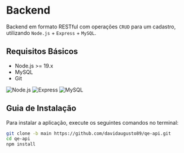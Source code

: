 # Backend

Backend em formato RESTful com operações `CRUD` para um cadastro, utilizando `Node.js` + `Express` + `MySQL`.

## Requisitos Básicos

- Node.js >= 19.x
- MySQL
- Git

![Node.js](https://img.shields.io/badge/Node.js-339933?style=for-the-badge&logo=node.js&logoColor=white) ![Express](https://img.shields.io/badge/Express-000000?style=for-the-badge&logo=express&logoColor=white) ![MySQL](https://img.shields.io/badge/MySQL-00000F?style=for-the-badge&logo=mysql&logoColor=white)

## Guia de Instalação

Para instalar a aplicação, execute os seguintes comandos no terminal:

```sh
git clone -b main https://github.com/davidaugusto89/qe-api.git
cd qe-api
npm install
```